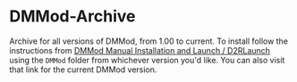# DMMod-Archive
Archive for all versions of DMMod, from 1.00 to current. To install follow the instructions from [DMMod Manual Installation and Launch / D2RLaunch](https://github.com/DarkMasterMan0/DMMod#manual-installation-and-launch--d2rlaunch) using the `DMMod` folder from whichever version you'd like. You can also visit that link for the current DMMod version.
